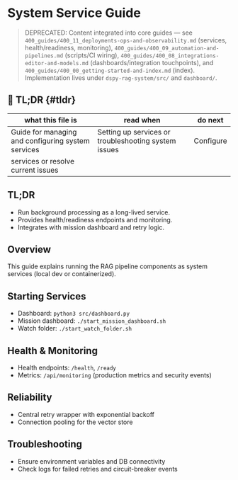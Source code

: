 # System Service Guide

> DEPRECATED: Content integrated into core guides — see `400_guides/400_11_deployments-ops-and-observability.md` (services, health/readiness, monitoring), `400_guides/400_09_automation-and-pipelines.md` (scripts/CI wiring), `400_guides/400_08_integrations-editor-and-models.md` (dashboards/integration touchpoints), and `400_guides/400_00_getting-started-and-index.md` (index). Implementation lives under `dspy-rag-system/src/` and `dashboard/`.

## 🔎 TL;DR {#tldr}

| what this file is | read when | do next |
|---|---|---|
| Guide for managing and configuring system services | Setting up services or troubleshooting system issues | Configure
services or resolve current issues |

## TL;DR

- Run background processing as a long-lived service.
- Provides health/readiness endpoints and monitoring.
- Integrates with mission dashboard and retry logic.

## Overview

This guide explains running the RAG pipeline components as system services (local dev or containerized).

## Starting Services

- Dashboard: `python3 src/dashboard.py`
- Mission dashboard: `./start_mission_dashboard.sh`
- Watch folder: `./start_watch_folder.sh`

## Health & Monitoring

- Health endpoints: `/health`, `/ready`
- Metrics: `/api/monitoring` (production metrics and security events)

## Reliability

- Central retry wrapper with exponential backoff
- Connection pooling for the vector store

## Troubleshooting

- Ensure environment variables and DB connectivity
- Check logs for failed retries and circuit-breaker events
